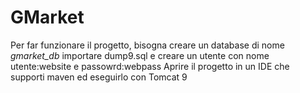 # GMarket
Per far funzionare il progetto, bisogna creare un database di nome *gmarket_db* importare dump9.sql e creare un utente con nome utente:website e passowrd:webpass
Aprire il progetto in un IDE che supporti maven ed eseguirlo con Tomcat 9
